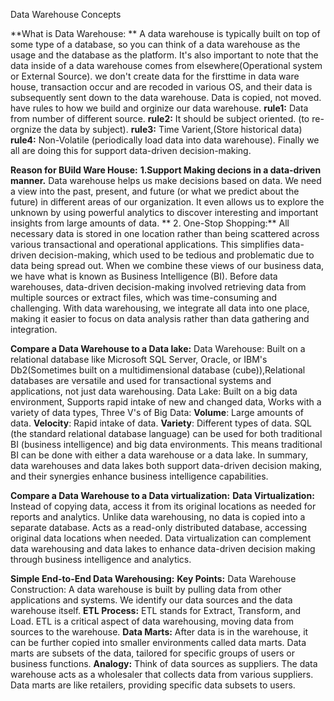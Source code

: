 Data Warehouse Concepts


**What is Data Warehouse: **
	A data warehouse is typically built on top of some type of a database, so you can think of a data warehouse as the usage and the database as the platform.
	It's also important to note that the data inside of a data warehouse comes from elsewhere(Operational system or External Source).
	we don't create data for the firsttime in data ware house, transaction occur and are recoded in various OS, and their data is subsequently sent down to the data warehouse.
	Data is copied, not moved. have rules to how we build and orginize our data warehouse.
		**rule1:** Data from number of different source.
		**rule2:** It should be subject oriented. (to re-orgnize the data by subject).
		**rule3:** Time Varient,(Store historical data)
		**rule4:** Non-Volatile (periodically load data into data warehouse).
		Finally we all are doing this for support data-driven decision-making.

**Reason for BUild Ware House:**
	**1.Support Making decions in a data-driven manner.** 
		Data warehouse helps us make decisions based on data.
		We need a view into the past, present, and future (or what we predict about the future) in different areas of our organization.
		It even allows us to explore the unknown by using powerful analytics to discover interesting and important insights from large amounts of data.
**	2. One-Stop Shopping:**
		All necessary data is stored in one location rather than being scattered across various transactional and operational applications.
		This simplifies data-driven decision-making, which used to be tedious and problematic due to data being spread out.
	When we combine these views of our business data, we have what is known as Business Intelligence (BI).
	Before data warehouses, data-driven decision-making involved retrieving data from multiple sources or extract files, which was time-consuming and challenging. With data warehousing, we integrate all data into one place, making it easier to focus on data analysis rather than data gathering and integration.
	

  
**Compare a Data Warehouse to a Data lake:**
	Data Warehouse: Built on a relational database like Microsoft SQL Server, Oracle, or IBM's Db2(Sometimes built on a multidimensional database (cube)),Relational databases are versatile and used for transactional systems and applications, not just data warehousing.
	Data Lake: Built on a big data environment, Supports rapid intake of new and changed data, Works with a variety of data types, 
		Three V's of Big Data:
			**Volume**: Large amounts of data.
			**Velocity**: Rapid intake of data.
			**Variety**: Different types of data.
	SQL (the standard relational database language) can be used for both traditional BI (business intelligence) and big data environments. This means traditional BI can be done with either a data warehouse or a data lake.
	In summary, data warehouses and data lakes both support data-driven decision making, and their synergies enhance business intelligence capabilities.
	
**Compare a Data Warehouse to a Data virtualization:**
**Data Virtualization:**
		Instead of copying data, access it from its original locations as needed for reports and analytics.
		Unlike data warehousing, no data is copied into a separate database.
		Acts as a read-only distributed database, accessing original data locations when needed.
	Data virtualization can complement data warehousing and data lakes to enhance data-driven decision making through business intelligence and analytics.

**Simple End-to-End Data Warehousing:**
	**Key Points:**
		Data Warehouse Construction:
			A data warehouse is built by pulling data from other applications and systems. We identify our data sources and the data warehouse itself.
		**ETL Process:**
			ETL stands for Extract, Transform, and Load. ETL is a critical aspect of data warehousing, moving data from sources to the warehouse.
		**Data Marts:**
			After data is in the warehouse, it can be further copied into smaller environments called data marts. Data marts are subsets of the data, tailored for specific groups of users or business functions. 
  **Analogy:**
  	Think of data sources as suppliers.
  	The data warehouse acts as a wholesaler that collects data from various suppliers.
  	Data marts are like retailers, providing specific data subsets to users.
	

